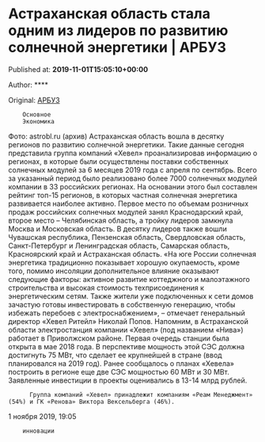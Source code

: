 
# Астраханская область стала одним из лидеров по развитию солнечной энергетики | АРБУЗ

Published at: **2019-11-01T15:05:10+00:00**

Author: ****

Original: [АРБУЗ](https://arbuztoday.ru/astraxanskaya-oblast-stala-odnim-iz-liderov-po-razvitiyu-solnechnoj-energetiki/)


        Основное
        Экономика
      
Фото: astrobl.ru (архив)
Астраханская область вошла в десятку регионов по развитию солнечной энергетики. Такие данные сегодня представила группа компаний «Хевел» проанализировав информацию о регионах, в которые были осуществлены поставки собственных солнечных модулей за 6 месяцев 2019 года с апреля по сентябрь. Всего за указанный период было реализовано более 7000 солнечных модулей компании в 33 российских регионах.
На основании этого был составлен рейтинг топ-15 регионов, в которых частная солнечная энергетика развивается наиболее активно. Первое место по объемам розничных продаж российских солнечных модулей занял Краснодарский край, второе место – Челябинская область, а тройку лидеров замкнула Москва и Московская область. В десятку лидеров также вошли Чувашская республика, Пензенская область, Свердловская область, Санкт-Петербург и Ленинградская область, Самарская область, Красноярский край и Астраханская область.
«На юге России солнечная энергетика традиционно показывает хорошую окупаемость, кроме того, помимо инсоляции дополнительное влияние оказывают следующие факторы: активное развитие коттеджного и малоэтажного строительства и высокая стоимость техприсоединения к энергетическим сетям. Также жители уже подключенных к сети домов зачастую готовы инвестировать в собственную генерацию, чтобы избежать перебоев с электроснабжением», – отмечает генеральный директор «Хевел Ритейл» Николай Попов.
Напомним, в Астраханской области электростанция компании «Хевел» (под названием «Нива») работает в Приволжском районе. Первая очередь станции была открыта в мае 2018 года. В перспективе мощность этой СЭС должна достигнуть 75 МВт, что сделает ее крупнейшей в стране (ввод планировался на 2019 год). Ранее сообщалось о планах «Хевела» построить в регионе еще две СЭС мощностью 60 МВт и 30 МВт. Заявленные инвестиции в проекты оценивались в 13-14 млрд рублей.

        
          Группа компаний «Хевел» принадлежит компаниям «Реам Менеджмент» (54%) и ГК «Ренова» Виктора Вексельберга (46%).
        
      
1 ноября 2019, 19:05

        инновации
      
